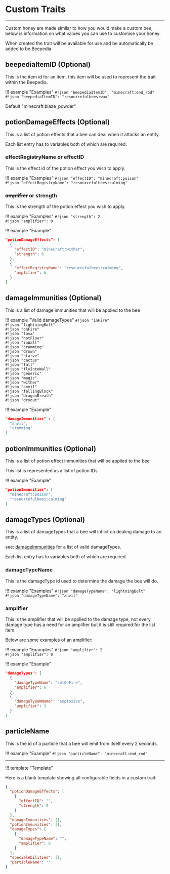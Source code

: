 # **Custom Traits**

***
Custom honey are made similar to how you would make a custom bee, below is information on what values you can use to customise your honey.  

When created the trait will be available for use and be automatically be added to be Beepedia  

## **beepediaItemID** (Optional)  

This is the item id for an item, this item will be used to represent the trait within the Beepedia.  

!!! example "Examples"
  `#!json "beepediaItemID": "minecraft:end_rod"`  
  `#!json "beepediaItemID": "resourcefulbees:wax"`  

Default "minecraft:blaze_powder"  

## **potionDamageEffects** (Optional)

This is a list of potion effects that a bee can deal when it attacks an entity.

Each list entry has to variables both of which are required.  

### **~~effectRegistryName~~** or **effectID**  

This is the effect id of the potion effect you wish to apply.  

!!! example "Examples"
  `#!json "effectID": "minecraft:poison"`  
  `#!json "effectRegistryName": "resourcefulbees:calming"`  

### **~~amplifier~~** or **strength**  

This is the strength of the potion effect you wish to apply.

!!! example "Examples"
  `#!json "strength": 2`  
  `#!json "amplifier": 0`


!!! example "Example"
  ```Json
  "potionDamageEffects": [
    {
      "effectID": "minecraft:wither",
      "strength": 6
    },
    {
      "effectRegistryName": "resourcefulbees:calming",
      "amplifier": 6
    }
  ]
  ```  

## **damageImmunities** (Optional)  

This is a list of damage immunities that will be applied to the bee  

!!! example "Valid damageTypes"
  `#!json "inFire"`  
  `#!json "lightningBolt"`  
  `#!json "onFire"`  
  `#!json "lava"`  
  `#!json "hotFloor"`  
  `#!json "inWall"`  
  `#!json "cramming"`  
  `#!json "drown"`  
  `#!json "starve"`  
  `#!json "cactus"`  
  `#!json "fall"`  
  `#!json "flyIntoWall"`  
  `#!json "generic"`  
  `#!json "magic"`  
  `#!json "wither"`  
  `#!json "anvil"`  
  `#!json "fallingBlock"`  
  `#!json "dragonBreath"`  
  `#!json "dryout"`  

!!! example "Example"
  ```Json  
  "damageImmunities" : [
    "anvil",
    "cramming"
  ]
  ```

## **potionImmunities** (Optional)

This is a list of potion effect immunities that will be applied to the bee  

This list is represented as a list of potion IDs  

!!! example "Example"
  ```Json
  "potionImmunities": [
    "minecraft:poison",
    "resourcefulbees:calming"
  ]
  ```  

## **damageTypes** (Optional)

This is a list of damageTypes that a bee will inflict on dealing damage to an entity.  

see: [damageImmunities](https://wiki.resourcefulbees.com/en/1.16.3/extra_stuff/custom_traits/#damageImmunities-optional) for a list of valid damageTypes.  

Each list entry has to variables both of which are required.  

### **damageTypeName**

This is the damageType id used to determine the damage the bee will do.  

!!! example "Examples"
  `#!json "damageTypeName": "lightningBolt"`  
  `#!json "damageTypeName": "anvil"`  

### **amplifier**

This is the amplifier that will be applied to the damage type, not every damage type has a need for an amplifier but it is still required for the list item.  

Below are some examples of an amplifier:  

!!! example "Examples"
  `#!json "amplifier": 2`  
  `#!json "amplifier": 0`


!!! example "Example"
  ```Json
  "damageTypes": [
    {
      "damageTypeName": "setOnFire",
      "amplifier": 6
    },
    {
      "damageTypeNName": "explosive",
      "amplifier": 3
    }
  ]
  ```

## **particleName**
This is the id of a particle that a bee will emit from itself every 2 seconds.  

!!! example "Example"
  `#!json "particleName": "minecraft:end_rod"`

***
!!! template "Template"

  Here is a blank template showing all configurable fields in a custom trait:

  ```Json
  {
    "potionDamageEffects": [
      {
        "effectID": "",
        "strength": 0
      }
    ],
    "damageImmunities": [],
    "potionImmunities": [],
    "damageTypes": [
      {
        "damageTypeName": "",
        "amplifier": 0
      }
    ],
    "specialAbilities": [],
    "particleName": ""
  }
  ```
